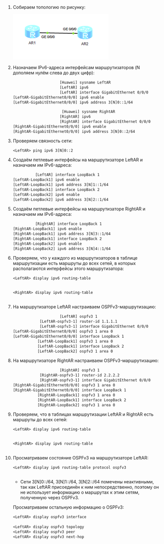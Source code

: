 1. Собираем топологию по рисунку:

   ![Lab_08_2.png](Lab_08_2.png)

2. Назначаем IPv6-адреса интерфейсам маршрутизаторов (N дополяем нулём слева до двух цифр):

   ```
                        [Huawei] sysname LeftAR
                        [LeftAR] ipv6
                        [LeftAR] interface GigabitEthernet 0/0/0
   [LeftAR-GigabitEthernet0/0/0] ipv6 enable
   [LeftAR-GigabitEthernet0/0/0] ipv6 address 3[N]0::1/64
   ```

   ```
                         [Huawei] sysname RightAR
                        [RightAR] ipv6
                        [RightAR] interface GigabitEthernet 0/0/0
   [RightAR-GigabitEthernet0/0/0] ipv6 enable
   [RightAR-GigabitEthernet0/0/0] ipv6 address 3[N]0::2/64
   ```

3. Проверяем связность сети:

   ```
   <LeftAR> ping ipv6 3[N]0::2
   ```

4. Создаём петлевые интерфейсы на маршрутизаторе LeftAR и назначаем им IPv6-адреса:

   ```
             [LeftAR] interface LoopBack 1
   [LeftAR-LoopBack1] ipv6 enable
   [LeftAR-LoopBack1] ipv6 address 3[N]1::1/64
   [LeftAR-LoopBack1] interface LoopBack 2
   [LeftAR-LoopBack2] ipv6 enable
   [LeftAR-LoopBack2] ipv6 address 3[N]2::1/64
   ```

5. Создаём петлевые интерфейсы на маршрутизаторе RightAR и назначаем им IPv6-адреса:

   ```
             [RightAR] interface LoopBack 1
   [RightAR-LoopBack1] ipv6 enable
   [RightAR-LoopBack1] ipv6 address 3[N]3::1/64
   [RightAR-LoopBack1] interface LoopBack 2
   [RightAR-LoopBack2] ipv6 enable
   [RightAR-LoopBack2] ipv6 address 3[N]4::1/64
   ```

6. Проверяем, что у каждого из маршрутизаторов в таблице маршрутизации есть маршруты до всех сетей, в которых располагаются интерфейсы этого маршрутизатора:

   ```
   <LeftAR> display ipv6 routing-table
             
   ```

   ```
   <RightAR> display ipv6 routing-table
              
   ```

7. На маршрутизаторе LeftAR настраиваем OSPFv3-маршрутизацию:

   ```
                        [LeftAR] ospfv3 1
               [LeftAR-ospfv3-1] router-id 1.1.1.1
               [LeftAR-ospfv3-1] interface GigabitEthernet 0/0/0
   [LeftAR-GigabitEthernet0/0/0] ospfv3 1 area 0
   [LeftAR-GigabitEthernet0/0/0] interface LoopBack 1
              [LeftAR-LoopBack1] ospfv3 1 area 0
              [LeftAR-LoopBack1] interface LoopBack 2
              [LeftAR-LoopBack2] ospfv3 1 area 0
   ```

8. На маршрутизаторе RightAR настраиваем OSPFv3-маршрутизацию:

   ```
                        [RightAR] ospfv3 1
               [RightAR-ospfv3-1] router-id 2.2.2.2
               [RightAR-ospfv3-1] interface GigabitEthernet 0/0/0
   [RightAR-GigabitEthernet0/0/0] ospfv3 1 area 0
   [RightAR-GigabitEthernet0/0/0] interface LoopBack 1
              [RightAR-LoopBack1] ospfv3 1 area 0
              [RightAR-LoopBack1] interface LoopBack 2
              [RightAR-LoopBack2] ospfv3 1 area 0
   ```

9. Проверяем, что в таблицах маршрутизации LeftAR и RightAR есть маршруты до всех сетей:

   ```
   <LeftAR> display ipv6 routing-table
              
   ```

   ```
   <RightAR> display ipv6 routing-table
               
   ```

10. Просматриваем состояние OSPFv3 на маршрутизаторе LeftAR:

    ```
    <LeftAR> display ipv6 routing-table protocol ospfv3
              
    ```

    - Сети 3[N]0::/64, 3[N]1::/64, 3[N]2::/64 помечены неактивными, так как LeftAR присоединён к ним непосредственно, поэтому он не использует информацию о маршрутах к этим сетям, полученную через OSPFv3.
    
    Просматриваем остальную информацию о OSPFv3:

    ```
    <LeftAR> display ospfv3 interface
              
    <LeftAR> display ospfv3 topology
    <LeftAR> display ospfv3 peer
    <LeftAR> display ospfv3 next-hop
    ```
